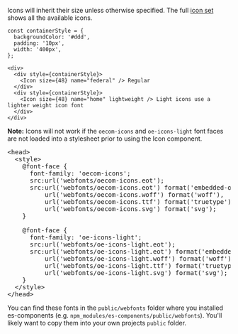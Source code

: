 Icons will inherit their size unless otherwise specified. The full <a href="http://prototypes-wtw.net/media/#glyphicons" target="blank">icon set</a> shows all the available icons.

```
const containerStyle = {
  backgroundColor: '#ddd',
  padding: '10px',
  width: '400px',
};

<div>
  <div style={containerStyle}>
    <Icon size={48} name="federal" /> Regular
  </div>
  <div style={containerStyle}>
    <Icon size={48} name="home" lightweight /> Light icons use a lighter weight icon font
  </div>
</div>
```

**Note:** Icons will not work if the `oecom-icons` and `oe-icons-light` font faces are not loaded into a stylesheet prior to using the Icon component.

<pre>
&lt;head&gt;
  &lt;style&gt;
    @font-face {
      font-family: 'oecom-icons';
      src:url('webfonts/oecom-icons.eot');
      src:url('webfonts/oecom-icons.eot') format('embedded-opentype'),
          url('webfonts/oecom-icons.woff') format('woff'),
          url('webfonts/oecom-icons.ttf') format('truetype'),
          url('webfonts/oecom-icons.svg') format('svg');
    }

    @font-face {
      font-family: 'oe-icons-light';
      src:url('webfonts/oe-icons-light.eot');
      src:url('webfonts/oe-icons-light.eot') format('embedded-opentype'),
          url('webfonts/oe-icons-light.woff') format('woff'),
          url('webfonts/oe-icons-light.ttf') format('truetype'),
          url('webfonts/oe-icons-light.svg') format('svg');
    }
  &lt;/style&gt;
&lt;/head&gt;
</pre>

You can find these fonts in the `public/webfonts` folder
where you installed es-components (e.g. `npm_modules/es-components/public/webfonts`). You'll likely want to copy them into your own projects `public` folder.

